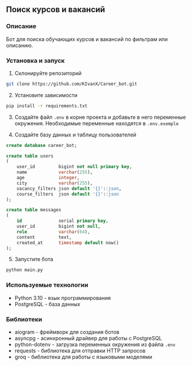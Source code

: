 ## Поиск курсов и вакансий

### Описание
Бот для поиска обучающих курсов и вакансий по фильтрам или описанию.

### Установка и запуск
1. Склонируйте репозиторий
```bash
git clone https://github.com/KIvanX/Career_bot.git
```
2. Установите зависимости
```bash
pip install -r requirements.txt
```
3. Создайте файл `.env` в корне проекта и добавьте в него 
переменные окружения. Необходимые переменные находятся в `.env.exemple`

4. Создайте базу данных и таблицу пользователей
```sql
create database career_bot;

create table users
(
    user_id         bigint not null primary key,
    name            varchar(255),
    age             integer,
    city            varchar(255),
    vacancy_filters json default '{}'::json,
    course_filters  json default '{}'::json
);

create table messages
(
    id              serial primary key,
    user_id         bigint not null,
    role            varchar(64),
    content         text,
    created_at      timestamp default now()
);
```

5. Запустите бота
```bash
python main.py
```

### Используемые технологии
- Python 3.10 - язык программирования
- PostgreSQL - база данных

### Библиотеки
- aiogram - фреймворк для создания ботов
- asyncpg - асинхронный драйвер для работы с PostgreSQL
- python-dotenv - загрузка переменных окружения из файла `.env`
- requests - библиотека для отправки HTTP запросов
- groq - библиотека для работы с языковыми моделями
